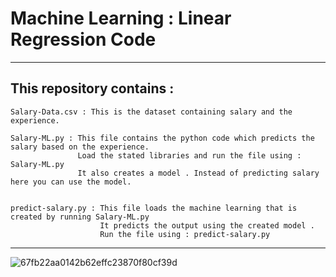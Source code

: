 # Machine Learning : Linear Regression Code 

 
 ***
 
 ## This repository contains :
 ```
 Salary-Data.csv : This is the dataset containing salary and the experience.
 
 ```
 
 ```
 Salary-ML.py : This file contains the python code which predicts the salary based on the experience.
                Load the stated libraries and run the file using : Salary-ML.py
                It also creates a model . Instead of predicting salary here you can use the model.
                
 
 ```

```
predict-salary.py : This file loads the machine learning that is created by running Salary-ML.py 
                    It predicts the output using the created model .
                    Run the file using : predict-salary.py 

```
 
***
![67fb22aa0142b62effc23870f80cf39d](https://user-images.githubusercontent.com/71714243/111205712-892b6d00-85ed-11eb-9c7b-3e97a1af880a.jpg)
 
